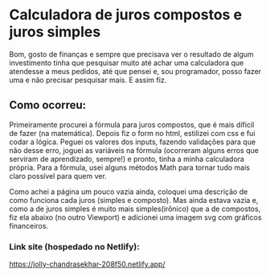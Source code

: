 # Calculadora de juros compostos e juros simples

Bom, gosto de finanças e sempre que precisava ver o resultado de algum investimento tinha que pesquisar muito até achar uma calculadora que atendesse a meus pedidos, até que pensei e, sou programador, posso fazer uma e não precisar pesquisar mais. E assim fiz.

## Como ocorreu:

Primeiramente procurei a fórmula para juros compostos, que é mais díficil de fazer (na matemática). Depois fiz o form no html, estilizei com css e fui codar a lógica. Peguei os valores dos inputs, fazendo validações para que não desse erro, joguei as variáveis na fórmula (ocorreram alguns erros que serviram de aprendizado, sempre!) e pronto, tinha a minha calculadora própria. Para a fórmula, usei alguns métodos Math para tornar tudo mais claro possível para quem ver.

Como achei a página um pouco vazia ainda, coloquei uma descrição de como funciona cada juros (simples e composto). Mas ainda estava vazia e, como a de juros simples é muito mais simples(irônico) que a de compostos, fiz ela abaixo (no outro Viewport) e adicionei uma imagem svg com gráficos financeiros.

### Link site (hospedado no Netlify):

https://jolly-chandrasekhar-208f50.netlify.app/